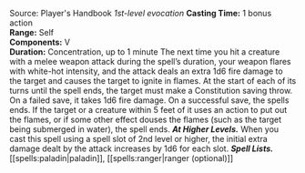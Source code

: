 Source: Player's Handbook
*1st-level evocation*
**Casting Time:** 1 bonus action  
**Range:** Self  
**Components:** V  
**Duration:** Concentration, up to 1 minute
The next time you hit a creature with a melee weapon attack during the spell’s duration, your weapon flares with white-hot intensity, and the attack deals an extra 1d6 fire damage to the target and causes the target to ignite in flames.
At the start of each of its turns until the spell ends, the target must make a Constitution saving throw. On a failed save, it takes 1d6 fire damage. On a successful save, the spells ends. If the target or a creature within 5 feet of it uses an action to put out the flames, or if some other effect douses the flames (such as the target being submerged in water), the spell ends.
***At Higher Levels.*** When you cast this spell using a spell slot of 2nd level or higher, the initial extra damage dealt by the attack increases by 1d6 for each slot.
***Spell Lists.*** [[spells:paladin|paladin]], [[spells:ranger|ranger (optional)]]